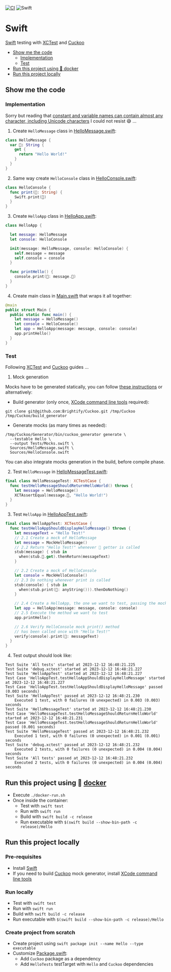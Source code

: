 [![CI](https://github.com/rogervinas/tests-everywhere/actions/workflows/swift.yml/badge.svg)](https://github.com/rogervinas/tests-everywhere/actions/workflows/swift.yml)
![Swift](https://img.shields.io/badge/Swift-5.9-blue?labelColor=black)

# Swift

[Swift](https://www.swift.org/) testing with [XCTest](https://developer.apple.com/documentation/xctest) and [Cuckoo](https://github.com/Brightify/Cuckoo)

- [Show me the code](#show-me-the-code)
  - [Implementation](#implementation)
  - [Test](#test)
- [Run this project using 🐳 docker](#run-this-project-using--docker)
- [Run this project locally](#run-this-project-locally)

## Show me the code

### Implementation

Sorry but reading that [constant and variable names can contain almost any character, including Unicode characters](https://docs.swift.org/swift-book/documentation/the-swift-programming-language/thebasics#Naming-Constants-and-Variables) I could not resist 😅 ...

1. Create `HelloMessage` class in [HelloMessage.swift](Sources/HelloMessage.swift):

```swift
class HelloMessage {
  var 👋: String {
    get {
      return "Hello World!"
    }
  }
}
```

2. Same way create `HelloConsole` class in [HelloConsole.swift](Sources/HelloConsole.swift):

```swift
class HelloConsole {
  func print(👋: String) {
    Swift.print(👋)
  }
}
```

3. Create `HelloApp` class in [HelloApp.swift](Sources/HelloApp.swift):

```swift
class HelloApp {

  let message: HelloMessage
  let console: HelloConsole

  init(message: HelloMessage, console: HelloConsole) {
    self.message = message
    self.console = console
  }

  func printHello() {
    console.print(👋: message.👋)
  }
}
```

4. Create main class in [Main.swift](Sources/Main.swift) that wraps it all together:

```swift
@main
public struct Main {
  public static func main() {
    let message = HelloMessage()
    let console = HelloConsole()
    let app = HelloApp(message: message, console: console)
    app.printHello()
  }
}
```

### Test

Following [XCTest](https://developer.apple.com/documentation/xctest) and [Cuckoo](https://github.com/Brightify/Cuckoo) guides ...

1. Mock generation

Mocks have to be generated statically, you can follow [these instructions](https://github.com/Brightify/Cuckoo/tree/master#swift-package-manager) or alternatively:

- Build generator (only once, [XCode command line tools](https://developer.apple.com/xcode/resources/) required):
```shell
git clone git@github.com:Brightify/Cuckoo.git /tmp/Cuckoo
/tmp/Cuckoo/build_generator
```

- Generate mocks (as many times as needed):
```shell
/tmp/Cuckoo/Generator/bin/cuckoo_generator generate \
  --testable Hello \
  --output Tests/Mocks.swift \
  Sources/HelloMessage.swift \
  Sources/HelloConsole.swift
```

You can also integrate mocks generation in the build, before compile phase.

2. Test `HelloMessage` in [HelloMessageTest.swift](Tests/HelloMessageTest.swift):

```swift
final class HelloMessageTest: XCTestCase {
  func testHelloMessageShouldReturnHelloWorld() throws {
    let message = HelloMessage()
    XCTAssertEqual(message.👋, "Hello World!")
  }
}
```

3. Test `HelloApp` in [HelloAppTest.swift](Tests/HelloAppTest.swift):

```swift
final class HelloAppTest: XCTestCase {
  func testHelloAppShouldDisplayHelloMessage() throws {
    let messageText = "Hello Test!"
    // 2.1 Create a mock of HelloMessage
    let message = MockHelloMessage()
    // 2.2 Return "Hello Test!" whenever 👋 getter is called
    stub(message) { stub in
      when(stub.👋.get).thenReturn(messageText)
    }

    // 2.2 Create a mock of HelloConsole
    let console = MockHelloConsole()
    // 2.3 Do nothing whenever print is called
    stub(console) { stub in
      when(stub.print(👋: anyString())).thenDoNothing()
    }

    // 2.4 Create a HelloApp, the one we want to test, passing the mocks
    let app = HelloApp(message: message, console: console)
    // 2.5 Execute the method we want to test
    app.printHello()

    // 2.6 Verify HelloConsole mock print() method
    // has been called once with "Hello Test!"
    verify(console).print(👋: messageText)
  }
}
```

4. Test output should look like:

```
Test Suite 'All tests' started at 2023-12-12 16:48:21.225
Test Suite 'debug.xctest' started at 2023-12-12 16:48:21.227
Test Suite 'HelloAppTest' started at 2023-12-12 16:48:21.227
Test Case 'HelloAppTest.testHelloAppShouldDisplayHelloMessage' started at 2023-12-12 16:48:21.227
Test Case 'HelloAppTest.testHelloAppShouldDisplayHelloMessage' passed (0.003 seconds)
Test Suite 'HelloAppTest' passed at 2023-12-12 16:48:21.230
    Executed 1 test, with 0 failures (0 unexpected) in 0.003 (0.003) seconds
Test Suite 'HelloMessageTest' started at 2023-12-12 16:48:21.230
Test Case 'HelloMessageTest.testHelloMessageShouldReturnHelloWorld' started at 2023-12-12 16:48:21.231
Test Case 'HelloMessageTest.testHelloMessageShouldReturnHelloWorld' passed (0.001 seconds)
Test Suite 'HelloMessageTest' passed at 2023-12-12 16:48:21.232
    Executed 1 test, with 0 failures (0 unexpected) in 0.001 (0.001) seconds
Test Suite 'debug.xctest' passed at 2023-12-12 16:48:21.232
    Executed 2 tests, with 0 failures (0 unexpected) in 0.004 (0.004) seconds
Test Suite 'All tests' passed at 2023-12-12 16:48:21.232
    Executed 2 tests, with 0 failures (0 unexpected) in 0.004 (0.004) seconds
```

## Run this project using 🐳 [docker](https://www.docker.com/)

- Execute `./docker-run.sh`
- Once inside the container:
  - Test with `swift test`
  - Run with `swift run`
  - Build with `swift build -c release`
  - Run executable with `$(swift build --show-bin-path -c release)/Hello`

## Run this project locally

### Pre-requisites

- Install [Swift](https://www.swift.org/install/)
- If you need to build [Cuckoo](https://github.com/Brightify/Cuckoo) mock generator, install [XCode command line tools](https://developer.apple.com/xcode/resources/)

### Run locally

- Test with `swift test`
- Run with `swift run`
- Build with `swift build -c release`
- Run executable with `$(swift build --show-bin-path -c release)/Hello`

### Create project from scratch

- Create project using `swift package init --name Hello --type executable`
- Customize [Package.swift](Package.swift):
    - Add `Cuckoo` package as a dependency
    - Add `HelloTests` testTarget with `Hello` and `Cuckoo` dependencies
